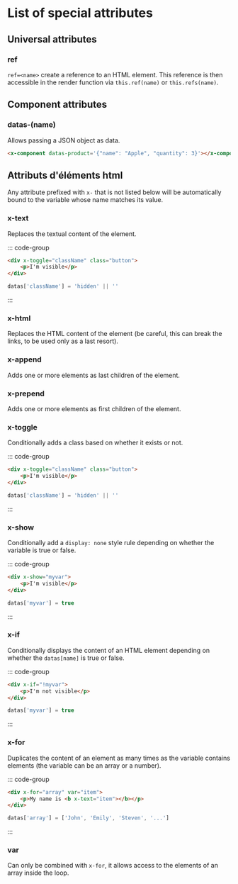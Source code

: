 
# List of special attributes

## Universal attributes

### ref

`ref=<name>` create a reference to an HTML element. This reference is then accessible in the render function via `this.ref(name)` or `this.refs(name)`.

## Component attributes

### datas-(name)

Allows passing a JSON object as data.

```html
<x-component datas-product='{"name": "Apple", "quantity": 3}'></x-component>
```

## Attributs d'éléments html

Any attribute prefixed with `x-` that is not listed below will be automatically bound to the variable whose name matches its value.

### x-text

Replaces the textual content of the element.

::: code-group
```html [render]
<div x-toggle="className" class="button">
    <p>I'm visible</p>
</div>
```
```js [datas]
datas['className'] = 'hidden' || ''
```
:::

### x-html

Replaces the HTML content of the element (be careful, this can break the links, to be used only as a last resort).

### x-append

Adds one or more elements as last children of the element.

### x-prepend

Adds one or more elements as first children of the element.

### x-toggle

Conditionally adds a class based on whether it exists or not.

::: code-group
```html [render]
<div x-toggle="className" class="button">
    <p>I'm visible</p>
</div>
```
```js [datas]
datas['className'] = 'hidden' || ''
```
:::

### x-show

Conditionally add a `display: none` style rule depending on whether the variable is true or false.

::: code-group
```html [render]
<div x-show="myvar">
    <p>I'm visible</p>
</div>
```
```js [datas]
datas['myvar'] = true
```
:::

### x-if

Conditionally displays the content of an HTML element depending on whether the `datas[name]` is true or false.

::: code-group
```html [render]
<div x-if="!myvar">
    <p>I'm not visible</p>
</div>
```
```js [datas]
datas['myvar'] = true
```
:::

### x-for

Duplicates the content of an element as many times as the variable contains elements (the variable can be an array or a number).

::: code-group
```html [render]
<div x-for="array" var="item">
    <p>My name is <b x-text="item"></b></p>
</div>
```
```js [datas]
datas['array'] = ['John', 'Emily', 'Steven', '...']
```
:::

### var

Can only be combined with `x-for`, it allows access to the elements of an array inside the loop.